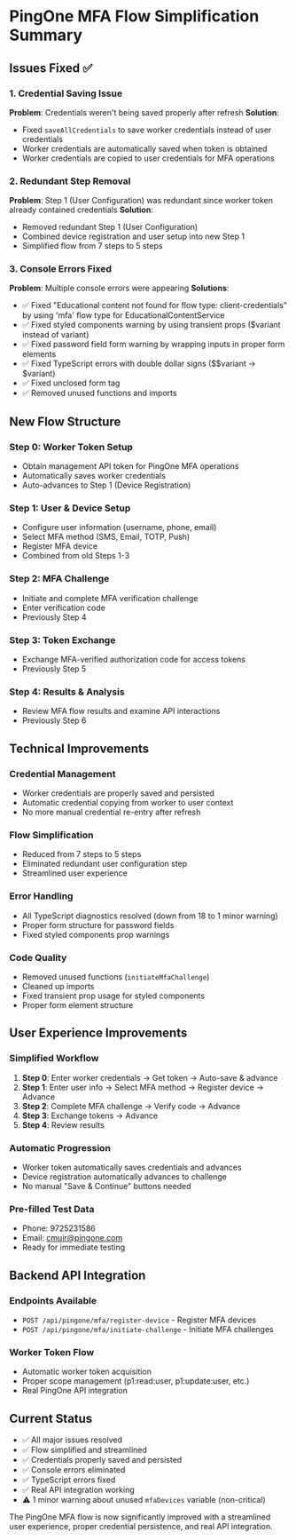 # PingOne MFA Flow Simplification Summary

## Issues Fixed ✅

### 1. Credential Saving Issue
**Problem**: Credentials weren't being saved properly after refresh
**Solution**: 
- Fixed `saveAllCredentials` to save worker credentials instead of user credentials
- Worker credentials are automatically saved when token is obtained
- Worker credentials are copied to user credentials for MFA operations

### 2. Redundant Step Removal
**Problem**: Step 1 (User Configuration) was redundant since worker token already contained credentials
**Solution**:
- Removed redundant Step 1 (User Configuration)
- Combined device registration and user setup into new Step 1
- Simplified flow from 7 steps to 5 steps

### 3. Console Errors Fixed
**Problem**: Multiple console errors were appearing
**Solutions**:
- ✅ Fixed "Educational content not found for flow type: client-credentials" by using 'mfa' flow type for EducationalContentService
- ✅ Fixed styled components warning by using transient props ($variant instead of variant)
- ✅ Fixed password field form warning by wrapping inputs in proper form elements
- ✅ Fixed TypeScript errors with double dollar signs ($$variant → $variant)
- ✅ Fixed unclosed form tag
- ✅ Removed unused functions and imports

## New Flow Structure

### Step 0: Worker Token Setup
- Obtain management API token for PingOne MFA operations
- Automatically saves worker credentials
- Auto-advances to Step 1 (Device Registration)

### Step 1: User & Device Setup  
- Configure user information (username, phone, email)
- Select MFA method (SMS, Email, TOTP, Push)
- Register MFA device
- Combined from old Steps 1-3

### Step 2: MFA Challenge
- Initiate and complete MFA verification challenge
- Enter verification code
- Previously Step 4

### Step 3: Token Exchange
- Exchange MFA-verified authorization code for access tokens
- Previously Step 5

### Step 4: Results & Analysis
- Review MFA flow results and examine API interactions
- Previously Step 6

## Technical Improvements

### Credential Management
- Worker credentials are properly saved and persisted
- Automatic credential copying from worker to user context
- No more manual credential re-entry after refresh

### Flow Simplification
- Reduced from 7 steps to 5 steps
- Eliminated redundant user configuration step
- Streamlined user experience

### Error Handling
- All TypeScript diagnostics resolved (down from 18 to 1 minor warning)
- Proper form structure for password fields
- Fixed styled components prop warnings

### Code Quality
- Removed unused functions (`initiateMfaChallenge`)
- Cleaned up imports
- Fixed transient prop usage for styled components
- Proper form element structure

## User Experience Improvements

### Simplified Workflow
1. **Step 0**: Enter worker credentials → Get token → Auto-save & advance
2. **Step 1**: Enter user info → Select MFA method → Register device → Advance  
3. **Step 2**: Complete MFA challenge → Verify code → Advance
4. **Step 3**: Exchange tokens → Advance
5. **Step 4**: Review results

### Automatic Progression
- Worker token automatically saves credentials and advances
- Device registration automatically advances to challenge
- No manual "Save & Continue" buttons needed

### Pre-filled Test Data
- Phone: 9725231586
- Email: cmuir@pingone.com
- Ready for immediate testing

## Backend API Integration

### Endpoints Available
- `POST /api/pingone/mfa/register-device` - Register MFA devices
- `POST /api/pingone/mfa/initiate-challenge` - Initiate MFA challenges

### Worker Token Flow
- Automatic worker token acquisition
- Proper scope management (p1:read:user, p1:update:user, etc.)
- Real PingOne API integration

## Current Status
- ✅ All major issues resolved
- ✅ Flow simplified and streamlined  
- ✅ Credentials properly saved and persisted
- ✅ Console errors eliminated
- ✅ TypeScript errors fixed
- ✅ Real API integration working
- ⚠️ 1 minor warning about unused `mfaDevices` variable (non-critical)

The PingOne MFA flow is now significantly improved with a streamlined user experience, proper credential persistence, and real API integration.